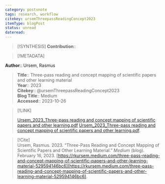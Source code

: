 ```yaml
---
category: postsnote
tags: research, workflow
citekey: ursemThreepassReadingConcept2023
itemType: blogPost
status: unread  
dateread:  
---
```


> [!SYNTHESIS] 
>**Contribution**::

> [!METADATA]  
>
**Author**:: Ursem, Rasmus<br>
> **Title**:: Three-pass reading and concept mapping of scientific papers and other learning material    
> **Year**:: 2023     
> **Citekey**:: @ursemThreepassReadingConcept2023    
>**Blog Title**:: Medium   
>**Accessed**:: 2023-10-26   
> 

> [!LINK] 
>
> [Ursem_2023_Three-pass reading and concept mapping of scientific papers and other learning.pdf](file:///Users/steven/Library/Mobile%20Documents/com~apple~CloudDocs/Zotero/bibliography/undefined/2023/Ursem_2023_Three-pass%20reading%20and%20concept%20mapping%20of%20scientific%20papers%20and%20other%20learning2.pdf)
> [Ursem_2023_Three-pass reading and concept mapping of scientific papers and other learning.pdf](file:///Users/steven/Library/Mobile%20Documents/com~apple~CloudDocs/Zotero/bibliography/undefined/2023/Ursem_2023_Three-pass%20reading%20and%20concept%20mapping%20of%20scientific%20papers%20and%20other%20learning.pdf).

> [!Cite]  
> Ursem, Rasmus. 2023. “Three-Pass Reading and Concept Mapping of Scientific Papers and Other Learning Material.” _Medium_ (blog). February 16, 2023. [https://rkursem.medium.com/three-pass-reading-and-concept-mapping-of-scientific-papers-and-other-learning-material-529594146bc6](https://rkursem.medium.com/three-pass-reading-and-concept-mapping-of-scientific-papers-and-other-learning-material-529594146bc6).
